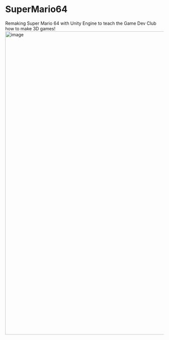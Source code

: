 # SuperMario64
Remaking Super Mario 64 with Unity Engine to teach the Game Dev Club how to make 3D games!
<img width="962" alt="image" src="https://user-images.githubusercontent.com/38381290/224201714-b3c69172-7ca9-4275-aefb-25473da89239.png">
